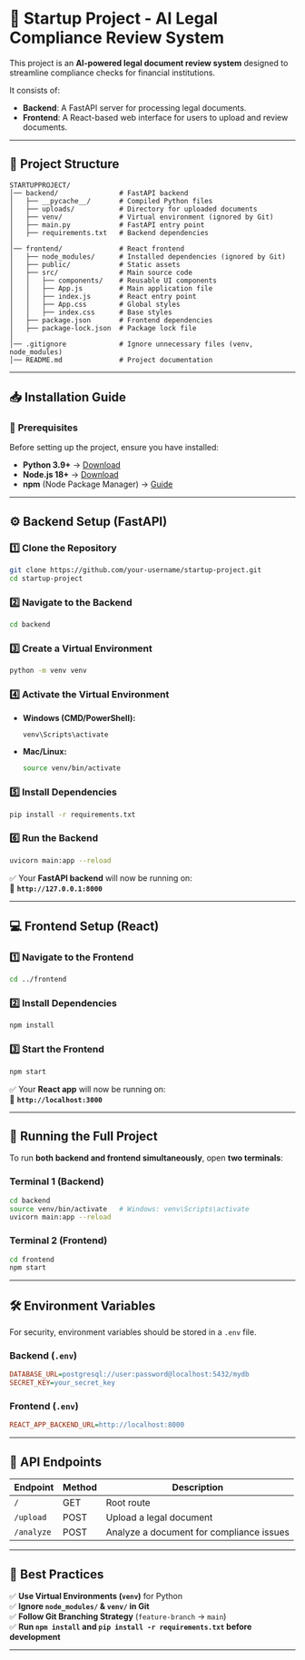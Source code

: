 # 🚀 **Startup Project - AI Legal Compliance Review System**

This project is an **AI-powered legal document review system** designed to streamline compliance checks for financial institutions.

It consists of:

- **Backend**: A FastAPI server for processing legal documents.
- **Frontend**: A React-based web interface for users to upload and review documents.

---

## 📂 **Project Structure**

```
STARTUPPROJECT/
│── backend/               # FastAPI backend
│   ├── __pycache__/       # Compiled Python files
│   ├── uploads/           # Directory for uploaded documents
│   ├── venv/              # Virtual environment (ignored by Git)
│   ├── main.py            # FastAPI entry point
│   ├── requirements.txt   # Backend dependencies
│
│── frontend/              # React frontend
│   ├── node_modules/      # Installed dependencies (ignored by Git)
│   ├── public/            # Static assets
│   ├── src/               # Main source code
│   │   ├── components/    # Reusable UI components
│   │   ├── App.js         # Main application file
│   │   ├── index.js       # React entry point
│   │   ├── App.css        # Global styles
│   │   ├── index.css      # Base styles
│   ├── package.json       # Frontend dependencies
│   ├── package-lock.json  # Package lock file
│
│── .gitignore             # Ignore unnecessary files (venv, node_modules)
│── README.md              # Project documentation
```

---

## 📥 **Installation Guide**

### 🔹 **Prerequisites**

Before setting up the project, ensure you have installed:

- **Python 3.9+** → [Download](https://www.python.org/downloads/)
- **Node.js 18+** → [Download](https://nodejs.org/)
- **npm** (Node Package Manager) → [Guide](https://docs.npmjs.com/downloading-and-installing-node-js-and-npm)

---

## ⚙️ **Backend Setup (FastAPI)**

### **1️⃣ Clone the Repository**

```bash
git clone https://github.com/your-username/startup-project.git
cd startup-project
```

### **2️⃣ Navigate to the Backend**

```bash
cd backend
```

### **3️⃣ Create a Virtual Environment**

```bash
python -m venv venv
```

### **4️⃣ Activate the Virtual Environment**

- **Windows (CMD/PowerShell):**
  ```bash
  venv\Scripts\activate
  ```
- **Mac/Linux:**
  ```bash
  source venv/bin/activate
  ```

### **5️⃣ Install Dependencies**

```bash
pip install -r requirements.txt
```

### **6️⃣ Run the Backend**

```bash
uvicorn main:app --reload
```

✅ Your **FastAPI backend** will now be running on:  
🔗 **`http://127.0.0.1:8000`**

---

## 💻 **Frontend Setup (React)**

### **1️⃣ Navigate to the Frontend**

```bash
cd ../frontend
```

### **2️⃣ Install Dependencies**

```bash
npm install
```

### **3️⃣ Start the Frontend**

```bash
npm start
```

✅ Your **React app** will now be running on:  
🔗 **`http://localhost:3000`**

---

## 🚀 **Running the Full Project**

To run **both backend and frontend simultaneously**, open **two terminals**:

### **Terminal 1 (Backend)**

```bash
cd backend
source venv/bin/activate   # Windows: venv\Scripts\activate
uvicorn main:app --reload
```

### **Terminal 2 (Frontend)**

```bash
cd frontend
npm start
```

---

## 🛠 **Environment Variables**

For security, environment variables should be stored in a `.env` file.

### **Backend (`.env`)**

```ini
DATABASE_URL=postgresql://user:password@localhost:5432/mydb
SECRET_KEY=your_secret_key
```

### **Frontend (`.env`)**

```ini
REACT_APP_BACKEND_URL=http://localhost:8000
```

---

## 🔗 **API Endpoints**

| Endpoint   | Method | Description                              |
| ---------- | ------ | ---------------------------------------- |
| `/`        | GET    | Root route                               |
| `/upload`  | POST   | Upload a legal document                  |
| `/analyze` | POST   | Analyze a document for compliance issues |

---

## 📌 **Best Practices**

✅ **Use Virtual Environments (`venv`)** for Python  
✅ **Ignore `node_modules/` & `venv/` in Git**  
✅ **Follow Git Branching Strategy** (`feature-branch` → `main`)  
✅ **Run `npm install` and `pip install -r requirements.txt` before development**

---

